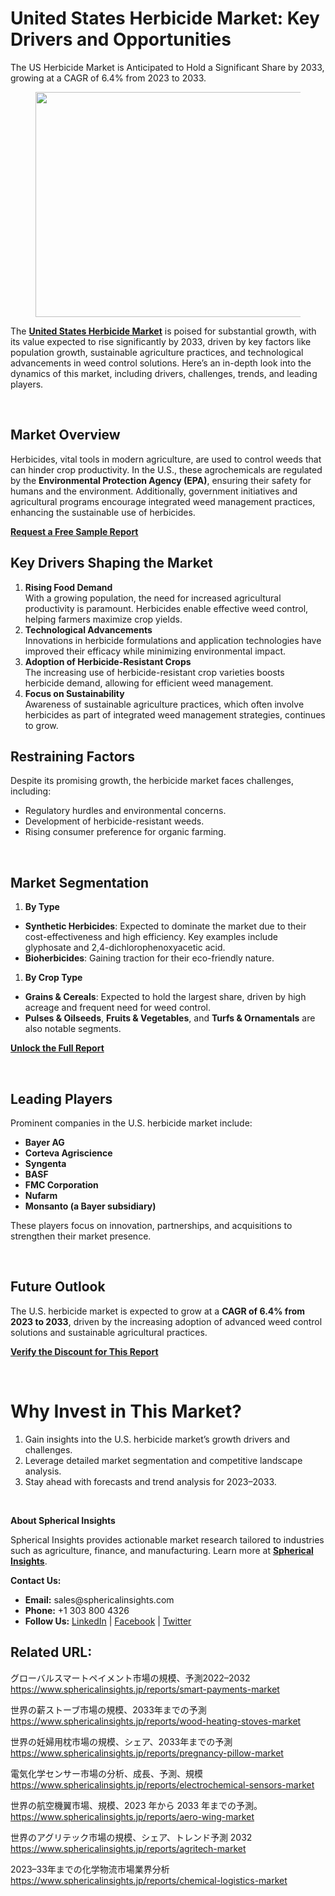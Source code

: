 <h1 id="6df9" class="pw-post-title fo fp fq bf fr fs ft fu fv fw fx fy fz ga gb gc gd ge gf gg gh gi gj gk gl gm gn go gp gq bk" data-testid="storyTitle" data-selectable-paragraph="">United States Herbicide Market: Key Drivers and Opportunities</h1>
<div class="fj fk fl fm fn">
<div class="ab cb">
<div class="ci bh ev ew ex ey">
<p id="b028" class="pw-post-body-paragraph lg lh fq li b lj lk ll lm ln lo lp lq lr ls lt lu lv lw lx ly lz ma mb mc md fj bk" data-selectable-paragraph="">The US Herbicide Market is Anticipated to Hold a Significant Share by 2033, growing at a CAGR of 6.4% from 2023 to 2033.</p>
<figure class="mh mi mj mk ml mm me mf paragraph-image">
<div class="me mf mg"><picture><source srcset="https://miro.medium.com/v2/resize:fit:640/format:webp/1*IQT-mU1-19hK6NMaVLemJQ.jpeg 640w, https://miro.medium.com/v2/resize:fit:720/format:webp/1*IQT-mU1-19hK6NMaVLemJQ.jpeg 720w, https://miro.medium.com/v2/resize:fit:750/format:webp/1*IQT-mU1-19hK6NMaVLemJQ.jpeg 750w, https://miro.medium.com/v2/resize:fit:786/format:webp/1*IQT-mU1-19hK6NMaVLemJQ.jpeg 786w, https://miro.medium.com/v2/resize:fit:828/format:webp/1*IQT-mU1-19hK6NMaVLemJQ.jpeg 828w, https://miro.medium.com/v2/resize:fit:1100/format:webp/1*IQT-mU1-19hK6NMaVLemJQ.jpeg 1100w, https://miro.medium.com/v2/resize:fit:1280/format:webp/1*IQT-mU1-19hK6NMaVLemJQ.jpeg 1280w" type="image/webp" sizes="(min-resolution: 4dppx) and (max-width: 700px) 50vw, (-webkit-min-device-pixel-ratio: 4) and (max-width: 700px) 50vw, (min-resolution: 3dppx) and (max-width: 700px) 67vw, (-webkit-min-device-pixel-ratio: 3) and (max-width: 700px) 65vw, (min-resolution: 2.5dppx) and (max-width: 700px) 80vw, (-webkit-min-device-pixel-ratio: 2.5) and (max-width: 700px) 80vw, (min-resolution: 2dppx) and (max-width: 700px) 100vw, (-webkit-min-device-pixel-ratio: 2) and (max-width: 700px) 100vw, 640px" /><source srcset="https://miro.medium.com/v2/resize:fit:640/1*IQT-mU1-19hK6NMaVLemJQ.jpeg 640w, https://miro.medium.com/v2/resize:fit:720/1*IQT-mU1-19hK6NMaVLemJQ.jpeg 720w, https://miro.medium.com/v2/resize:fit:750/1*IQT-mU1-19hK6NMaVLemJQ.jpeg 750w, https://miro.medium.com/v2/resize:fit:786/1*IQT-mU1-19hK6NMaVLemJQ.jpeg 786w, https://miro.medium.com/v2/resize:fit:828/1*IQT-mU1-19hK6NMaVLemJQ.jpeg 828w, https://miro.medium.com/v2/resize:fit:1100/1*IQT-mU1-19hK6NMaVLemJQ.jpeg 1100w, https://miro.medium.com/v2/resize:fit:1280/1*IQT-mU1-19hK6NMaVLemJQ.jpeg 1280w" sizes="(min-resolution: 4dppx) and (max-width: 700px) 50vw, (-webkit-min-device-pixel-ratio: 4) and (max-width: 700px) 50vw, (min-resolution: 3dppx) and (max-width: 700px) 67vw, (-webkit-min-device-pixel-ratio: 3) and (max-width: 700px) 65vw, (min-resolution: 2.5dppx) and (max-width: 700px) 80vw, (-webkit-min-device-pixel-ratio: 2.5) and (max-width: 700px) 80vw, (min-resolution: 2dppx) and (max-width: 700px) 100vw, (-webkit-min-device-pixel-ratio: 2) and (max-width: 700px) 100vw, 640px" data-testid="og" /><img class="bh ko mn c" src="https://miro.medium.com/v2/resize:fit:768/1*IQT-mU1-19hK6NMaVLemJQ.jpeg" alt="" width="640" height="360" /></picture></div>
</figure>
<p id="3c38" class="pw-post-body-paragraph lg lh fq li b lj lk ll lm ln lo lp lq lr ls lt lu lv lw lx ly lz ma mb mc md fj bk" data-selectable-paragraph="">The&nbsp;<a class="af mo" href="https://www.sphericalinsights.com/reports/united-states-herbicide-market" target="_blank" rel="noopener ugc nofollow"><strong class="li fr">United States Herbicide Market</strong></a>&nbsp;is poised for substantial growth, with its value expected to rise significantly by 2033, driven by key factors like population growth, sustainable agriculture practices, and technological advancements in weed control solutions. Here&rsquo;s an in-depth look into the dynamics of this market, including drivers, challenges, trends, and leading players.</p>
</div>
</div>
</div>
<div class="ab cb mp mq mr ms">&nbsp;</div>
<div class="fj fk fl fm fn">
<div class="ab cb">
<div class="ci bh ev ew ex ey">
<h2 id="8e96" class="mx my fq bf mz na nb nc nd ne nf ng nh lr ni nj nk lv nl nm nn lz no np nq nr bk" data-selectable-paragraph="">Market Overview</h2>
<p id="56d2" class="pw-post-body-paragraph lg lh fq li b lj ns ll lm ln nt lp lq lr nu lt lu lv nv lx ly lz nw mb mc md fj bk" data-selectable-paragraph="">Herbicides, vital tools in modern agriculture, are used to control weeds that can hinder crop productivity. In the U.S., these agrochemicals are regulated by the&nbsp;<strong class="li fr">Environmental Protection Agency (EPA)</strong>, ensuring their safety for humans and the environment. Additionally, government initiatives and agricultural programs encourage integrated weed management practices, enhancing the sustainable use of herbicides.</p>
<p id="7a98" class="pw-post-body-paragraph lg lh fq li b lj lk ll lm ln lo lp lq lr ls lt lu lv lw lx ly lz ma mb mc md fj bk" data-selectable-paragraph=""><a class="af mo" href="https://www.sphericalinsights.com/request-sample/7103" target="_blank" rel="noopener ugc nofollow"><strong class="li fr">Request a Free Sample Report</strong></a></p>
<h2 id="6ae4" class="mx my fq bf mz na nb nc nd ne nf ng nh lr ni nj nk lv nl nm nn lz no np nq nr bk" data-selectable-paragraph="">Key Drivers Shaping the Market</h2>
<ol class="">
<li id="53b1" class="lg lh fq li b lj ns ll lm ln nt lp lq lr nu lt lu lv nv lx ly lz nw mb mc md nx ny nz bk" data-selectable-paragraph=""><strong class="li fr">Rising Food Demand</strong><br />With a growing population, the need for increased agricultural productivity is paramount. Herbicides enable effective weed control, helping farmers maximize crop yields.</li>
<li id="4dae" class="lg lh fq li b lj oa ll lm ln ob lp lq lr oc lt lu lv od lx ly lz oe mb mc md nx ny nz bk" data-selectable-paragraph=""><strong class="li fr">Technological Advancements</strong><br />Innovations in herbicide formulations and application technologies have improved their efficacy while minimizing environmental impact.</li>
<li id="e77c" class="lg lh fq li b lj oa ll lm ln ob lp lq lr oc lt lu lv od lx ly lz oe mb mc md nx ny nz bk" data-selectable-paragraph=""><strong class="li fr">Adoption of Herbicide-Resistant Crops</strong><br />The increasing use of herbicide-resistant crop varieties boosts herbicide demand, allowing for efficient weed management.</li>
<li id="de90" class="lg lh fq li b lj oa ll lm ln ob lp lq lr oc lt lu lv od lx ly lz oe mb mc md nx ny nz bk" data-selectable-paragraph=""><strong class="li fr">Focus on Sustainability</strong><br />Awareness of sustainable agriculture practices, which often involve herbicides as part of integrated weed management strategies, continues to grow.</li>
</ol>
<h2 id="73de" class="mx my fq bf mz na nb nc nd ne nf ng nh lr ni nj nk lv nl nm nn lz no np nq nr bk" data-selectable-paragraph="">Restraining Factors</h2>
<p id="3b6b" class="pw-post-body-paragraph lg lh fq li b lj ns ll lm ln nt lp lq lr nu lt lu lv nv lx ly lz nw mb mc md fj bk" data-selectable-paragraph="">Despite its promising growth, the herbicide market faces challenges, including:</p>
<ul class="">
<li id="3663" class="lg lh fq li b lj lk ll lm ln lo lp lq lr ls lt lu lv lw lx ly lz ma mb mc md of ny nz bk" data-selectable-paragraph="">Regulatory hurdles and environmental concerns.</li>
<li id="1ae1" class="lg lh fq li b lj oa ll lm ln ob lp lq lr oc lt lu lv od lx ly lz oe mb mc md of ny nz bk" data-selectable-paragraph="">Development of herbicide-resistant weeds.</li>
<li id="22a6" class="lg lh fq li b lj oa ll lm ln ob lp lq lr oc lt lu lv od lx ly lz oe mb mc md of ny nz bk" data-selectable-paragraph="">Rising consumer preference for organic farming.</li>
</ul>
</div>
</div>
</div>
<div class="ab cb mp mq mr ms">&nbsp;</div>
<div class="fj fk fl fm fn">
<div class="ab cb">
<div class="ci bh ev ew ex ey">
<h2 id="2f1b" class="mx my fq bf mz na nb nc nd ne nf ng nh lr ni nj nk lv nl nm nn lz no np nq nr bk" data-selectable-paragraph="">Market Segmentation</h2>
<ol class="">
<li id="ea43" class="lg lh fq li b lj ns ll lm ln nt lp lq lr nu lt lu lv nv lx ly lz nw mb mc md nx ny nz bk" data-selectable-paragraph=""><strong class="li fr">By Type</strong></li>
</ol>
<ul class="">
<li id="c9c9" class="lg lh fq li b lj lk ll lm ln lo lp lq lr ls lt lu lv lw lx ly lz ma mb mc md of ny nz bk" data-selectable-paragraph=""><strong class="li fr">Synthetic Herbicides</strong>: Expected to dominate the market due to their cost-effectiveness and high efficiency. Key examples include glyphosate and 2,4-dichlorophenoxyacetic acid.</li>
<li id="1ec4" class="lg lh fq li b lj oa ll lm ln ob lp lq lr oc lt lu lv od lx ly lz oe mb mc md of ny nz bk" data-selectable-paragraph=""><strong class="li fr">Bioherbicides</strong>: Gaining traction for their eco-friendly nature.</li>
</ul>
<ol class="">
<li id="51db" class="lg lh fq li b lj lk ll lm ln lo lp lq lr ls lt lu lv lw lx ly lz ma mb mc md nx ny nz bk" data-selectable-paragraph=""><strong class="li fr">By Crop Type</strong></li>
</ol>
<ul class="">
<li id="f91f" class="lg lh fq li b lj lk ll lm ln lo lp lq lr ls lt lu lv lw lx ly lz ma mb mc md of ny nz bk" data-selectable-paragraph=""><strong class="li fr">Grains &amp; Cereals</strong>: Expected to hold the largest share, driven by high acreage and frequent need for weed control.</li>
<li id="5ddf" class="lg lh fq li b lj oa ll lm ln ob lp lq lr oc lt lu lv od lx ly lz oe mb mc md of ny nz bk" data-selectable-paragraph=""><strong class="li fr">Pulses &amp; Oilseeds</strong>,&nbsp;<strong class="li fr">Fruits &amp; Vegetables</strong>, and&nbsp;<strong class="li fr">Turfs &amp; Ornamentals</strong>&nbsp;are also notable segments.</li>
</ul>
<p id="928b" class="pw-post-body-paragraph lg lh fq li b lj lk ll lm ln lo lp lq lr ls lt lu lv lw lx ly lz ma mb mc md fj bk" data-selectable-paragraph=""><a class="af mo" href="https://www.sphericalinsights.com/reports/united-states-herbicide-market" target="_blank" rel="noopener ugc nofollow"><strong class="li fr">Unlock the Full Report</strong></a></p>
</div>
</div>
</div>
<div class="ab cb mp mq mr ms">&nbsp;</div>
<div class="fj fk fl fm fn">
<div class="ab cb">
<div class="ci bh ev ew ex ey">
<h2 id="83ca" class="mx my fq bf mz na nb nc nd ne nf ng nh lr ni nj nk lv nl nm nn lz no np nq nr bk" data-selectable-paragraph="">Leading Players</h2>
<p id="3ac7" class="pw-post-body-paragraph lg lh fq li b lj ns ll lm ln nt lp lq lr nu lt lu lv nv lx ly lz nw mb mc md fj bk" data-selectable-paragraph="">Prominent companies in the U.S. herbicide market include:</p>
<ul class="">
<li id="3f24" class="lg lh fq li b lj lk ll lm ln lo lp lq lr ls lt lu lv lw lx ly lz ma mb mc md of ny nz bk" data-selectable-paragraph=""><strong class="li fr">Bayer AG</strong></li>
<li id="c7e8" class="lg lh fq li b lj oa ll lm ln ob lp lq lr oc lt lu lv od lx ly lz oe mb mc md of ny nz bk" data-selectable-paragraph=""><strong class="li fr">Corteva Agriscience</strong></li>
<li id="b03e" class="lg lh fq li b lj oa ll lm ln ob lp lq lr oc lt lu lv od lx ly lz oe mb mc md of ny nz bk" data-selectable-paragraph=""><strong class="li fr">Syngenta</strong></li>
<li id="0ae1" class="lg lh fq li b lj oa ll lm ln ob lp lq lr oc lt lu lv od lx ly lz oe mb mc md of ny nz bk" data-selectable-paragraph=""><strong class="li fr">BASF</strong></li>
<li id="c966" class="lg lh fq li b lj oa ll lm ln ob lp lq lr oc lt lu lv od lx ly lz oe mb mc md of ny nz bk" data-selectable-paragraph=""><strong class="li fr">FMC Corporation</strong></li>
<li id="f52a" class="lg lh fq li b lj oa ll lm ln ob lp lq lr oc lt lu lv od lx ly lz oe mb mc md of ny nz bk" data-selectable-paragraph=""><strong class="li fr">Nufarm</strong></li>
<li id="295d" class="lg lh fq li b lj oa ll lm ln ob lp lq lr oc lt lu lv od lx ly lz oe mb mc md of ny nz bk" data-selectable-paragraph=""><strong class="li fr">Monsanto (a Bayer subsidiary)</strong></li>
</ul>
<p id="e4fa" class="pw-post-body-paragraph lg lh fq li b lj lk ll lm ln lo lp lq lr ls lt lu lv lw lx ly lz ma mb mc md fj bk" data-selectable-paragraph="">These players focus on innovation, partnerships, and acquisitions to strengthen their market presence.</p>
</div>
</div>
</div>
<div class="ab cb mp mq mr ms">&nbsp;</div>
<div class="fj fk fl fm fn">
<div class="ab cb">
<div class="ci bh ev ew ex ey">
<h2 id="8d12" class="mx my fq bf mz na nb nc nd ne nf ng nh lr ni nj nk lv nl nm nn lz no np nq nr bk" data-selectable-paragraph="">Future Outlook</h2>
<p id="caef" class="pw-post-body-paragraph lg lh fq li b lj ns ll lm ln nt lp lq lr nu lt lu lv nv lx ly lz nw mb mc md fj bk" data-selectable-paragraph="">The U.S. herbicide market is expected to grow at a&nbsp;<strong class="li fr">CAGR of 6.4% from 2023 to 2033</strong>, driven by the increasing adoption of advanced weed control solutions and sustainable agricultural practices.</p>
<p id="9952" class="pw-post-body-paragraph lg lh fq li b lj lk ll lm ln lo lp lq lr ls lt lu lv lw lx ly lz ma mb mc md fj bk" data-selectable-paragraph=""><a class="af mo" href="https://www.sphericalinsights.com/request-discount/7103" target="_blank" rel="noopener ugc nofollow"><strong class="li fr">Verify the Discount for This Report</strong></a></p>
</div>
</div>
</div>
<div class="ab cb mp mq mr ms">&nbsp;</div>
<div class="fj fk fl fm fn">
<div class="ab cb">
<div class="ci bh ev ew ex ey">
<h1 id="7821" class="og my fq bf mz oh oi oj nd ok ol om nh on oo op oq or os ot ou ov ow ox oy oz bk" data-selectable-paragraph="">Why Invest in This Market?</h1>
<ol class="">
<li id="157f" class="lg lh fq li b lj ns ll lm ln nt lp lq lr nu lt lu lv nv lx ly lz nw mb mc md nx ny nz bk" data-selectable-paragraph="">Gain insights into the U.S. herbicide market&rsquo;s growth drivers and challenges.</li>
<li id="9a49" class="lg lh fq li b lj oa ll lm ln ob lp lq lr oc lt lu lv od lx ly lz oe mb mc md nx ny nz bk" data-selectable-paragraph="">Leverage detailed market segmentation and competitive landscape analysis.</li>
<li id="c610" class="lg lh fq li b lj oa ll lm ln ob lp lq lr oc lt lu lv od lx ly lz oe mb mc md nx ny nz bk" data-selectable-paragraph="">Stay ahead with forecasts and trend analysis for 2023&ndash;2033.</li>
</ol>
</div>
</div>
</div>
<div class="ab cb mp mq mr ms">&nbsp;</div>
<div class="fj fk fl fm fn">
<div class="ab cb">
<div class="ci bh ev ew ex ey">
<p id="cebf" class="pw-post-body-paragraph lg lh fq li b lj lk ll lm ln lo lp lq lr ls lt lu lv lw lx ly lz ma mb mc md fj bk" data-selectable-paragraph=""><strong class="li fr">About Spherical Insights</strong></p>
<p id="8536" class="pw-post-body-paragraph lg lh fq li b lj lk ll lm ln lo lp lq lr ls lt lu lv lw lx ly lz ma mb mc md fj bk" data-selectable-paragraph="">Spherical Insights provides actionable market research tailored to industries such as agriculture, finance, and manufacturing. Learn more at&nbsp;<a class="af mo" href="https://www.sphericalinsights.com/" target="_blank" rel="noopener ugc nofollow"><strong class="li fr">Spherical Insights</strong></a>.</p>
<p id="b10d" class="pw-post-body-paragraph lg lh fq li b lj lk ll lm ln lo lp lq lr ls lt lu lv lw lx ly lz ma mb mc md fj bk" data-selectable-paragraph=""><strong class="li fr">Contact Us:</strong></p>
<ul class="">
<li id="58c1" class="lg lh fq li b lj lk ll lm ln lo lp lq lr ls lt lu lv lw lx ly lz ma mb mc md of ny nz bk" data-selectable-paragraph=""><strong class="li fr">Email:</strong>&nbsp;sales@sphericalinsights.com</li>
<li id="f4eb" class="lg lh fq li b lj oa ll lm ln ob lp lq lr oc lt lu lv od lx ly lz oe mb mc md of ny nz bk" data-selectable-paragraph=""><strong class="li fr">Phone:</strong>&nbsp;+1 303 800 4326</li>
<li id="2279" class="lg lh fq li b lj oa ll lm ln ob lp lq lr oc lt lu lv od lx ly lz oe mb mc md of ny nz bk" data-selectable-paragraph=""><strong class="li fr">Follow Us:</strong>&nbsp;<a class="af mo" href="https://www.linkedin.com/company/spherical-insight/" target="_blank" rel="noopener ugc nofollow">LinkedIn</a>&nbsp;|&nbsp;<a class="af mo" href="https://www.facebook.com/sphericalinsights22" target="_blank" rel="noopener ugc nofollow">Facebook</a>&nbsp;|&nbsp;<a class="af mo" href="https://twitter.com/SInsights_US" target="_blank" rel="noopener ugc nofollow">Twitter</a></li>
</ul>
<h2 id="8cc6" class="mx my fq bf mz na nb nc nd ne nf ng nh lr ni nj nk lv nl nm nn lz no np nq nr bk" data-selectable-paragraph="">Related URL:</h2>
<p id="575a" class="pw-post-body-paragraph lg lh fq li b lj ns ll lm ln nt lp lq lr nu lt lu lv nv lx ly lz nw mb mc md fj bk" data-selectable-paragraph="">グローバルスマートペイメント市場の規模、予測2022&ndash;2032<br /><a class="af mo" href="https://www.sphericalinsights.jp/reports/smart-payments-market" target="_blank" rel="noopener ugc nofollow">https://www.sphericalinsights.jp/reports/smart-payments-market</a></p>
<p id="db53" class="pw-post-body-paragraph lg lh fq li b lj lk ll lm ln lo lp lq lr ls lt lu lv lw lx ly lz ma mb mc md fj bk" data-selectable-paragraph="">世界の薪ストーブ市場の規模、2033年までの予測<br /><a class="af mo" href="https://www.sphericalinsights.jp/reports/wood-heating-stoves-market" target="_blank" rel="noopener ugc nofollow">https://www.sphericalinsights.jp/reports/wood-heating-stoves-market</a></p>
<p id="0f1b" class="pw-post-body-paragraph lg lh fq li b lj lk ll lm ln lo lp lq lr ls lt lu lv lw lx ly lz ma mb mc md fj bk" data-selectable-paragraph="">世界の妊婦用枕市場の規模、シェア、2033年までの予測<br /><a class="af mo" href="https://www.sphericalinsights.jp/reports/pregnancy-pillow-market" target="_blank" rel="noopener ugc nofollow">https://www.sphericalinsights.jp/reports/pregnancy-pillow-market</a></p>
<p id="ef75" class="pw-post-body-paragraph lg lh fq li b lj lk ll lm ln lo lp lq lr ls lt lu lv lw lx ly lz ma mb mc md fj bk" data-selectable-paragraph="">電気化学センサー市場の分析、成長、予測、規模<br /><a class="af mo" href="https://www.sphericalinsights.jp/reports/electrochemical-sensors-market" target="_blank" rel="noopener ugc nofollow">https://www.sphericalinsights.jp/reports/electrochemical-sensors-market</a></p>
<p id="1d7c" class="pw-post-body-paragraph lg lh fq li b lj lk ll lm ln lo lp lq lr ls lt lu lv lw lx ly lz ma mb mc md fj bk" data-selectable-paragraph="">世界の航空機翼市場、規模、2023 年から 2033 年までの予測。<br /><a class="af mo" href="https://www.sphericalinsights.jp/reports/aero-wing-market" target="_blank" rel="noopener ugc nofollow">https://www.sphericalinsights.jp/reports/aero-wing-market</a></p>
<p id="6724" class="pw-post-body-paragraph lg lh fq li b lj lk ll lm ln lo lp lq lr ls lt lu lv lw lx ly lz ma mb mc md fj bk" data-selectable-paragraph="">世界のアグリテック市場の規模、シェア、トレンド予測 2032<br /><a class="af mo" href="https://www.sphericalinsights.jp/reports/agritech-market" target="_blank" rel="noopener ugc nofollow">https://www.sphericalinsights.jp/reports/agritech-market</a></p>
<p id="0fcd" class="pw-post-body-paragraph lg lh fq li b lj lk ll lm ln lo lp lq lr ls lt lu lv lw lx ly lz ma mb mc md fj bk" data-selectable-paragraph="">2023&ndash;33年までの化学物流市場業界分析<br /><a class="af mo" href="https://www.sphericalinsights.jp/reports/chemical-logistics-market" target="_blank" rel="noopener ugc nofollow">https://www.sphericalinsights.jp/reports/chemical-logistics-market</a></p>
</div>
</div>
</div>
